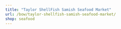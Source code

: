 ```yaml
---
title: "Taylor ShellFish Samish Seafood Market"
url: /bow/taylor-shellfish-samish-seafood-market/
shop: seafood
---
```

